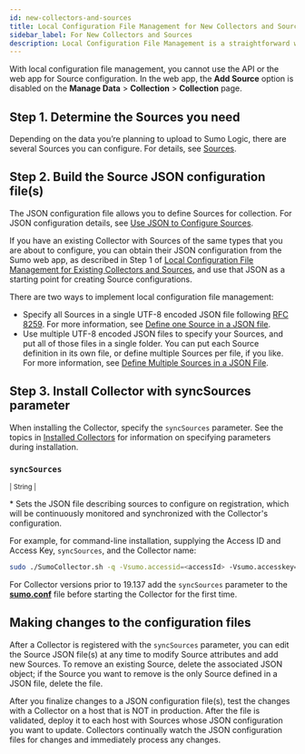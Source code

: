 ```yaml
---
id: new-collectors-and-sources
title: Local Configuration File Management for New Collectors and Sources
sidebar_label: For New Collectors and Sources
description: Local Configuration File Management is a straightforward way to get started in your deployment.
---
```



With local configuration file management, you cannot use the API or the web app for Source configuration. In the web app, the **Add Source** option is disabled on the **Manage Data** > **Collection** > **Collection** page.

## Step 1. Determine the Sources you need

Depending on the data you’re planning to upload to Sumo Logic, there are several Sources you can configure. For details, see [Sources](/docs/send-data/choose-collector-source).

## Step 2. Build the Source JSON configuration file(s)

The JSON configuration file allows you to define Sources for collection. For JSON configuration details, see [Use JSON to Configure Sources](/docs/send-data/use-json-configure-sources). 

If you have an existing Collector with Sources of the same types that you are about to configure, you can obtain their JSON configuration from the Sumo web app, as described in Step 1 of [Local Configuration File Management for Existing Collectors and Sources](/docs/send-data/use-json-configure-sources/local-configuration-file-management), and use that JSON as a starting point for creating Source configurations.

There are two ways to implement local configuration file management:

* Specify all Sources in a single UTF-8 encoded JSON file following [RFC 8259](https://tools.ietf.org/html/rfc8259). For more information, see [Define one Source in a JSON file](/docs/send-data/use-json-configure-sources/local-configuration-file-management).
* Use multiple UTF-8 encoded JSON files to specify your Sources, and put all of those files in a single folder. You can put each Source definition in its own file, or define multiple Sources per file, if you like. For more information, see [Define Multiple Sources in a JSON File](/docs/send-data/use-json-configure-sources/local-configuration-file-management).

## Step 3. Install Collector with syncSources parameter

When installing the Collector, specify the `syncSources` parameter. See the topics in [Installed Collectors](/docs/send-data/installed-collectors/sources) for information on specifying parameters during installation.

### `syncSources`
<p><small>| String | </small></p>
* Sets the JSON file describing sources to configure on registration, which will be continuously monitored and synchronized with the Collector's configuration.

For example, for command-line installation, supplying the Access ID and
Access Key, `syncSources`, and the Collector name:

```sh
sudo ./SumoCollector.sh -q -Vsumo.accessid=<accessId> -Vsumo.accesskey=<accessKey> -VsyncSources=<filepath> -Vcollector.name=<name>
```

For Collector versions prior to 19.137 add the `syncSources` parameter to the [**sumo.conf**](/docs/send-data/installed-collectors/collector-installation-reference/sumoconf-for-legacy-collectors) file before starting the Collector for the first time.

## Making changes to the configuration files

After a Collector is registered with the `syncSources` parameter, you can edit the Source JSON file(s) at any time to modify Source attributes and add new Sources. To remove an existing Source, delete the associated JSON object; if the Source you want to remove is the only Source defined in a JSON file, delete the file.  

After you finalize changes to a JSON configuration file(s), test the changes with a Collector on a host that is NOT in production. After the file is validated, deploy it to each host with Sources whose JSON configuration you want to update. Collectors continually watch the JSON configuration files for changes and immediately process any changes. 
